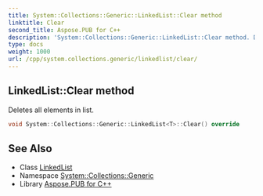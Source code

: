```yaml
---
title: System::Collections::Generic::LinkedList::Clear method
linktitle: Clear
second_title: Aspose.PUB for C++
description: 'System::Collections::Generic::LinkedList::Clear method. Deletes all elements in list in C++.'
type: docs
weight: 1000
url: /cpp/system.collections.generic/linkedlist/clear/
---
```

## LinkedList::Clear method


Deletes all elements in list.

```cpp
void System::Collections::Generic::LinkedList<T>::Clear() override
```

## See Also

* Class [LinkedList](../)
* Namespace [System::Collections::Generic](../../)
* Library [Aspose.PUB for C++](../../../)
